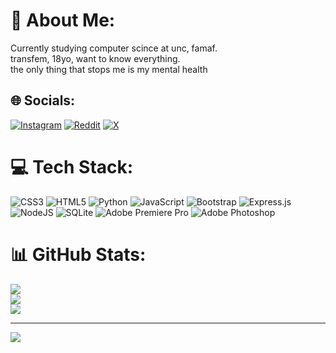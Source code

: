 # 💫 About Me:
Currently studying computer scince at unc, famaf. <br>transfem, 18yo, want to know everything.<br>the only thing that stops me is my mental health


## 🌐 Socials:
[![Instagram](https://img.shields.io/badge/Instagram-%23E4405F.svg?logo=Instagram&logoColor=white)](https://instagram.com/aike.milanesa) [![Reddit](https://img.shields.io/badge/Reddit-%23FF4500.svg?logo=Reddit&logoColor=white)](https://reddit.com/user/Aike6l) [![X](https://img.shields.io/badge/X-black.svg?logo=X&logoColor=white)](https://x.com/AikePetunia) 

# 💻 Tech Stack:
![CSS3](https://img.shields.io/badge/css3-%231572B6.svg?style=for-the-badge&logo=css3&logoColor=white) ![HTML5](https://img.shields.io/badge/html5-%23E34F26.svg?style=for-the-badge&logo=html5&logoColor=white) ![Python](https://img.shields.io/badge/python-3670A0?style=for-the-badge&logo=python&logoColor=ffdd54) ![JavaScript](https://img.shields.io/badge/javascript-%23323330.svg?style=for-the-badge&logo=javascript&logoColor=%23F7DF1E) ![Bootstrap](https://img.shields.io/badge/bootstrap-%238511FA.svg?style=for-the-badge&logo=bootstrap&logoColor=white) ![Express.js](https://img.shields.io/badge/express.js-%23404d59.svg?style=for-the-badge&logo=express&logoColor=%2361DAFB) ![NodeJS](https://img.shields.io/badge/node.js-6DA55F?style=for-the-badge&logo=node.js&logoColor=white) ![SQLite](https://img.shields.io/badge/sqlite-%2307405e.svg?style=for-the-badge&logo=sqlite&logoColor=white) ![Adobe Premiere Pro](https://img.shields.io/badge/Adobe%20Premiere%20Pro-9999FF.svg?style=for-the-badge&logo=Adobe%20Premiere%20Pro&logoColor=white) ![Adobe Photoshop](https://img.shields.io/badge/adobe%20photoshop-%2331A8FF.svg?style=for-the-badge&logo=adobe%20photoshop&logoColor=white)
# 📊 GitHub Stats:
![](https://github-readme-stats.vercel.app/api?username=AikePetunia&theme=dark&hide_border=false&include_all_commits=true&count_private=true)<br/>
![](https://github-readme-streak-stats.herokuapp.com/?user=AikePetunia&theme=dark&hide_border=false)<br/>
![](https://github-readme-stats.vercel.app/api/top-langs/?username=AikePetunia&theme=dark&hide_border=false&include_all_commits=true&count_private=true&layout=compact)

---
[![](https://visitcount.itsvg.in/api?id=AikePetunia&icon=0&color=0)](https://visitcount.itsvg.in)

<!-- Proudly created with GPRM ( https://gprm.itsvg.in ) -->